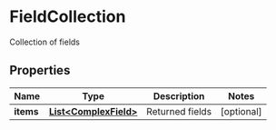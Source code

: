 

# FieldCollection

Collection of fields
## Properties

Name | Type | Description | Notes
------------ | ------------- | ------------- | -------------
**items** | [**List&lt;ComplexField&gt;**](ComplexField.md) | Returned fields |  [optional]



